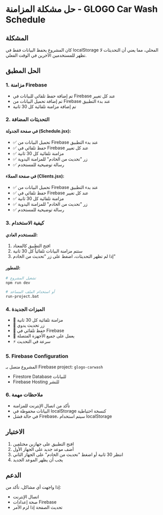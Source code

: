 # حل مشكلة المزامنة - GLOGO Car Wash Schedule

## المشكلة
كان المشروع يحفظ البيانات فقط في localStorage المحلي، مما يعني أن التحديثات لا تظهر للمستخدمين الآخرين في الوقت الفعلي.

## الحل المطبق

### 1. مزامنة Firebase
- تم إضافة حفظ تلقائي للبيانات في Firebase عند كل تغيير
- تم إضافة تحميل البيانات من Firebase عند بدء التطبيق
- تم إضافة مزامنة تلقائية كل 30 ثانية

### 2. التحديثات المضافة

#### في صفحة الجدولة (Schedule.jsx):
- ✅ تحميل البيانات من Firebase عند بدء التطبيق
- ✅ حفظ تلقائي في Firebase عند كل تغيير
- ✅ مزامنة تلقائية كل 30 ثانية
- ✅ زر "تحديث من الخادم" للمزامنة اليدوية
- ✅ رسالة توضيحية للمستخدم

#### في صفحة العملاء (Clients.jsx):
- ✅ تحميل البيانات من Firebase عند بدء التطبيق
- ✅ حفظ تلقائي في Firebase عند كل تغيير
- ✅ مزامنة تلقائية كل 30 ثانية
- ✅ زر "تحديث من الخادم" للمزامنة اليدوية
- ✅ رسالة توضيحية للمستخدم

### 3. كيفية الاستخدام

#### للمستخدم العادي:
1. افتح التطبيق كالمعتاد
2. ستتم مزامنة البيانات تلقائياً كل 30 ثانية
3. إذا لم تظهر التحديثات، اضغط على زر "تحديث من الخادم"

#### للمطور:
```bash
# تشغيل المشروع
npm run dev

# أو استخدام الملف المساعد
run-project.bat
```

### 4. الميزات الجديدة
- 🔄 مزامنة تلقائية كل 30 ثانية
- 🔄 زر تحديث يدوي
- 💾 حفظ تلقائي في Firebase
- 📱 يعمل على جميع الأجهزة المتصلة
- ⚡ سرعة في التحديث

### 5. Firebase Configuration
المشروع متصل بـ Firebase project: `glogo-carwash`
- Firestore Database للبيانات
- Firebase Hosting للنشر

### 6. ملاحظات مهمة
- تأكد من اتصال الإنترنت للمزامنة
- البيانات محفوظة في localStorage كنسخة احتياطية
- في حالة فشل Firebase، سيتم استخدام localStorage

## الاختبار
1. افتح التطبيق على جهازين مختلفين
2. أضف موعد جديد على الجهاز الأول
3. انتظر 30 ثانية أو اضغط "تحديث من الخادم" على الجهاز الثاني
4. يجب أن يظهر الموعد الجديد

## الدعم
إذا واجهت أي مشاكل، تأكد من:
- اتصال الإنترنت
- صحة إعدادات Firebase
- تحديث الصفحة إذا لزم الأمر